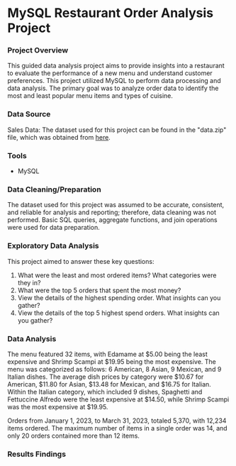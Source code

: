 # MySQL Restaurant Order Analysis Project

### Project Overview
This guided data analysis project aims to provide insights into a restaurant to evaluate the performance of a new menu and understand customer preferences. This project utilized MySQL to perform data processing and data analysis. The primary goal was to analyze order data to identify the most and least popular menu items and types of cuisine.

### Data Source
Sales Data: The dataset used for this project can be found in the "data.zip" file, which was obtained from [here](https://mavenanalytics.io/data-playground?pageSize=10).

### Tools
* MySQL 

### Data Cleaning/Preparation
The dataset used for this project was assumed to be accurate, consistent, and reliable for analysis and reporting; therefore, data cleaning was not performed.
Basic SQL queries, aggregate functions, and join operations were used for data preparation.

### Exploratory Data Analysis
This project aimed to answer these key questions: 
1. What were the least and most ordered items? What categories were they in?
2. What were the top 5 orders that spent the most money?
3. View the details of the highest spending order. What insights can you gather?
4. View the details of the top 5 highest spend orders. What insights can you gather?

### Data Analysis
The menu featured 32 items, with Edamame at $5.00 being the least expensive and Shrimp Scampi at $19.95 being the most expensive. The menu was categorized as follows: 6 American, 8 Asian, 9 Mexican, and 9 Italian dishes. The average dish prices by category were $10.67 for American, $11.80 for Asian, $13.48 for Mexican, and $16.75 for Italian. Within the Italian category, which included 9 dishes, Spaghetti and Fettuccine Alfredo were the least expensive at $14.50, while Shrimp Scampi was the most expensive at $19.95.

Orders from January 1, 2023, to March 31, 2023, totaled 5,370, with 12,234 items ordered. The maximum number of items in a single order was 14, and only 20 orders contained more than 12 items.

### Results Findings



